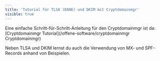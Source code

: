 ```yaml
---
title: 'Tutorial für TLSA (DANE) und DKIM mit Cryptdomainmgr'
visible: true
---
```


Eine einfache Schritt-für-Schritt-Anleitung für den Cryptdomainmgr ist da: [Cryptdomainmgr Tutorial](/offene-software/cryptdomainmgr Cryptdomainmgr)

Neben TLSA und DKIM lernst du auch die Verwendung von MX- und SPF-Records anhand von Beispielen. 